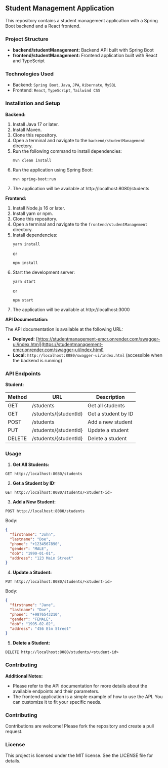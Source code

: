 ## Student Management Application

This repository contains a student management application with a Spring Boot backend and a React frontend.

### Project Structure

* **backend/studentManagement:** Backend API built with Spring Boot
* **frontend/studentManagement:** Frontend application built with React and TypeScript

### Technologies Used

* Backend: `Spring Boot`, `Java`, `JPA`, `Hibernate`, `MySQL`
* Frontend: `React`, `TypeScript`, `Tailwind CSS`

### Installation and Setup

**Backend:**

1. Install Java 17 or later.
2. Install Maven.
3. Clone this repository.
4. Open a terminal and navigate to the `backend/studentManagement` directory.
5. Run the following command to install dependencies:
    ```
    mvn clean install
    ```
6. Run the application using Spring Boot:
    ```
    mvn spring-boot:run
    ```
7. The application will be available at http://localhost:8080/students

**Frontend:**

1. Install Node.js 16 or later.
2. Install yarn or npm.
3. Clone this repository.
4. Open a terminal and navigate to the `frontend/studentManagement` directory.
5. Install dependencies:
    ```
    yarn install
    ```
    or
    ```
    npm install
    ```
6. Start the development server:
    ```
    yarn start
    ```
    or
    ```
    npm start
    ```
7. The application will be available at http://localhost:3000

**API Documentation:**

The API documentation is available at the following URL:

* **Deployed:** [https://studentmanagement-emcr.onrender.com/swagger-ui/index.html](https://studentmanagement-emcr.onrender.com/swagger-ui/index.html)
* **Local:** `http://localhost:8080/swagger-ui/index.html` (accessible when the backend is running)


### API Endpoints

**Student:**

| Method | URL | Description |
|---|---|---|
| GET | /students | Get all students |
| GET | /students/{studentId} | Get a student by ID |
| POST | /students | Add a new student |
| PUT | /students/{studentId} | Update a student |
| DELETE | /students/{studentId} | Delete a student |



### Usage

1. **Get All Students:**

```
GET http://localhost:8080/students
```

2. **Get a Student by ID:**

```
GET http://localhost:8080/students/<student-id>
```

3. **Add a New Student:**

```
POST http://localhost:8080/students
```

Body:

```json
{
  "firstname": "John",
  "lastname": "Doe",
  "phone": "+1234567890",
  "gender": "MALE",
  "dob": "1990-01-01",
  "address": "123 Main Street"
}
```

4. **Update a Student:**

```
PUT http://localhost:8080/students/<student-id>
```

Body:

```json
{
  "firstname": "Jane",
  "lastname": "Doe",
  "phone": "+9876543210",
  "gender": "FEMALE",
  "dob": "1995-02-02",
  "address": "456 Elm Street"
}
```

5. **Delete a Student:**

```
DELETE http://localhost:8080/students/<student-id>
```

### Contributing

**Additional Notes:**

* Please refer to the API documentation for more details about the available endpoints and their parameters.
* The frontend application is a simple example of how to use the API. You can customize it to fit your specific needs.

### Contributing

Contributions are welcome! Please fork the repository and create a pull request.

### License

This project is licensed under the MIT license. See the LICENSE file for details.